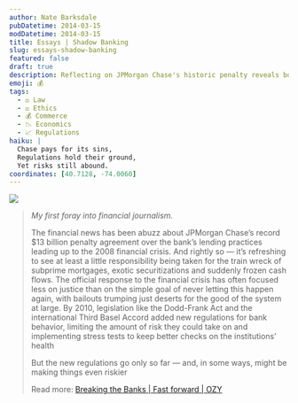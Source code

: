 ```yaml
---
author: Nate Barksdale
pubDatetime: 2014-03-15
modDatetime: 2014-03-15
title: Essays | Shadow Banking
slug: essays-shadow-banking
featured: false
draft: true
description: Reflecting on JPMorgan Chase's historic penalty reveals both accountability and the limitations of new financial regulations.
emoji: 💰
tags:
  - ⚖️ Law
  - ⚖️ Ethics
  - 💰 Commerce
  - 📉 Economics
  - 📈 Regulations
haiku: |
  Chase pays for its sins,  
  Regulations hold their ground,  
  Yet risks still abound.
coordinates: [40.7128, -74.0060]
---
```


[![](https://www.natebarksdale.com/wp-content/uploads/2014/03/ozy.png)](http://www.ozy.com)

> _My first foray into financial journalism._
>
> The financial news has been abuzz about JPMorgan Chase’s record $13 billion penalty agreement over the bank’s lending practices leading up to the 2008 financial crisis. And rightly so — it’s refreshing to see at least a little responsibility being taken for the train wreck of subprime mortgages, exotic securitizations and suddenly frozen cash flows. The official response to the financial crisis has often focused less on justice than on the simple goal of never letting this happen again, with bailouts trumping just deserts for the good of the system at large. By 2010, legislation like the Dodd-Frank Act and the international Third Basel Accord added new regulations for bank behavior, limiting the amount of risk they could take on and implementing stress tests to keep better checks on the institutions’ health
>
> But the new regulations go only so far — and, in some ways, might be making things even riskier
>
> Read more: [Breaking the Banks | Fast forward | OZY](http://web.archive.org/web/20150406044941/http://www.ozy.com/fast-forward/breaking-the-banks/3402.article)
